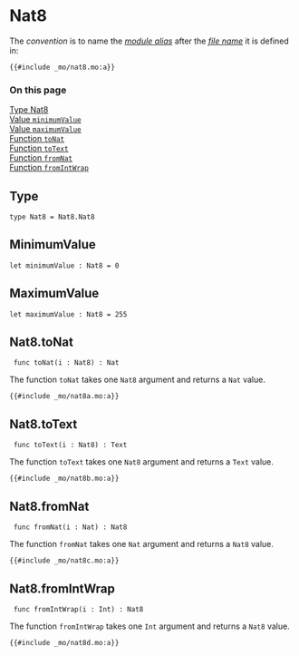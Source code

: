 # Nat8

The _convention_ is to name the [_module alias_](/common-programming-concepts/modules.html#imports) after the [_file name_](/common-programming-concepts/modules.html#imports) it is defined in:

```motoko, run
{{#include _mo/nat8.mo:a}}
```

### On this page

[Type Nat8](#type)  
[Value `minimumValue`](#minimumvalue)  
[Value `maximumValue`](#maximumvalue)  
[Function `toNat`](#nat8tonat)  
[Function `toText`](#nat8totext)  
[Function `fromNat`](#nat8fromnat)  
[Function `fromIntWrap`](#nat8fromintwrap)

## Type

```motoko
type Nat8 = Nat8.Nat8
```

## MinimumValue

```motoko
let minimumValue : Nat8 = 0
```

## MaximumValue

```motoko
let maximumValue : Nat8 = 255
```

## Nat8.toNat

```motoko
 func toNat(i : Nat8) : Nat
```

The function `toNat` takes one `Nat8` argument and returns a `Nat` value.

```motoko, run
{{#include _mo/nat8a.mo:a}}
```

## Nat8.toText

```motoko
 func toText(i : Nat8) : Text
```

The function `toText` takes one `Nat8` argument and returns a `Text` value.

```motoko, run
{{#include _mo/nat8b.mo:a}}
```

## Nat8.fromNat

```motoko
 func fromNat(i : Nat) : Nat8
```

The function `fromNat` takes one `Nat` argument and returns a `Nat8` value.

```motoko, run
{{#include _mo/nat8c.mo:a}}
```

## Nat8.fromIntWrap

```motoko
 func fromIntWrap(i : Int) : Nat8
```

The function `fromIntWrap` takes one `Int` argument and returns a `Nat8` value.

```motoko, run
{{#include _mo/nat8d.mo:a}}
```